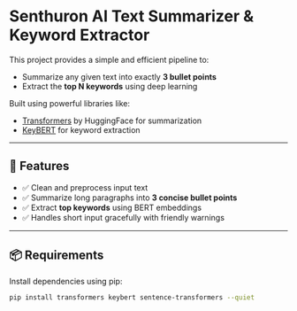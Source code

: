 # Senthuron AI Text Summarizer & Keyword Extractor

This project provides a simple and efficient pipeline to:
- Summarize any given text into exactly **3 bullet points**
- Extract the **top N keywords** using deep learning

Built using powerful libraries like:
- [Transformers](https://huggingface.co/transformers/) by HuggingFace for summarization
- [KeyBERT](https://github.com/MaartenGr/KeyBERT) for keyword extraction

---

## 🚀 Features

- ✅ Clean and preprocess input text
- ✅ Summarize long paragraphs into **3 concise bullet points**
- ✅ Extract **top keywords** using BERT embeddings
- ✅ Handles short input gracefully with friendly warnings

---

## 📦 Requirements

Install dependencies using pip:

```bash
pip install transformers keybert sentence-transformers --quiet
